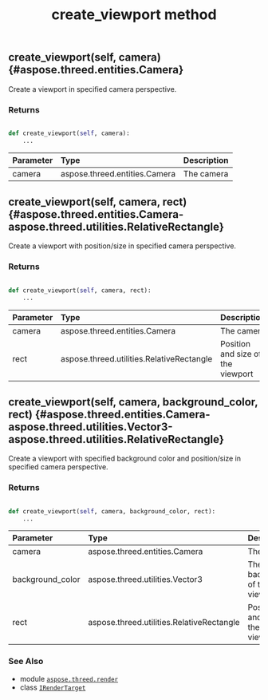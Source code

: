 ﻿---
title: create_viewport method
second_title: Aspose.3D for Python via .NET API References
description: 
type: docs
weight: 20
url: /python-net/aspose.threed.render/irendertarget/create_viewport/
is_root: false
---

## create_viewport(self, camera) {#aspose.threed.entities.Camera}

Create a viewport in specified camera perspective.


### Returns 





```python

def create_viewport(self, camera):
    ...
```


| Parameter | Type | Description |
| :- | :- | :- |
| camera | aspose.threed.entities.Camera | The camera |


## create_viewport(self, camera, rect) {#aspose.threed.entities.Camera-aspose.threed.utilities.RelativeRectangle}

Create a viewport with position/size in specified camera perspective.


### Returns 





```python

def create_viewport(self, camera, rect):
    ...
```


| Parameter | Type | Description |
| :- | :- | :- |
| camera | aspose.threed.entities.Camera | The camera |
| rect | aspose.threed.utilities.RelativeRectangle | Position and size of the viewport |


## create_viewport(self, camera, background_color, rect) {#aspose.threed.entities.Camera-aspose.threed.utilities.Vector3-aspose.threed.utilities.RelativeRectangle}

Create a viewport with specified background color and position/size in specified camera perspective.


### Returns 





```python

def create_viewport(self, camera, background_color, rect):
    ...
```


| Parameter | Type | Description |
| :- | :- | :- |
| camera | aspose.threed.entities.Camera | The camera |
| background_color | aspose.threed.utilities.Vector3 | The background of the viewport |
| rect | aspose.threed.utilities.RelativeRectangle | Position and size of the viewport |



### See Also
* module [`aspose.threed.render`](../../)
* class [`IRenderTarget`](/3d/python-net/aspose.threed.render/irendertarget)
